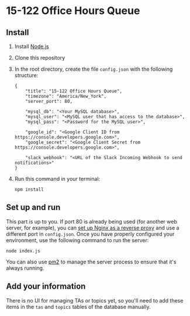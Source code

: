 # 15-122 Office Hours Queue

## Install

1. Install [Node.js](https://nodejs.org)
2. Clone this repository
3. In the root directory, create the file `config.json` with the following structure:
   ```
   {
       "title": "15-122 Office Hours Queue",
       "timezone": "America/New_York",
       "server_port": 80,
   
       "mysql_db": "<Your MySQL database>",
       "mysql_user": "<MySQL user that has access to the database>",
       "mysql_pass": "<Password for the MySQL user>",
   
       "google_id": "<Google Client ID from https://console.developers.google.com>",
       "google_secret": "<Google Client Secret from https://console.developers.google.com>",
       
       "slack_webhook": "<URL of the Slack Incoming Webhook to send notifications>"
   }
   ```
4. Run this command in your terminal:

   ```
   npm install
   ```

## Set up and run

This part is up to you. If port 80 is already being used (for another web server, for example), you can [set up Nginx as a reverse proxy](https://www.nginx.com/resources/admin-guide/reverse-proxy/) and use a different port in `config.json`. Once you have properly configured your environment, use the following command to run the server:
```
node index.js
```
You can also use [pm2](http://pm2.keymetrics.io/) to manage the server process to ensure that it's always running.

## Add your information

There is no UI for managing TAs or topics yet, so you'll need to add these items in the `tas` and `topics` tables of the database manually.
